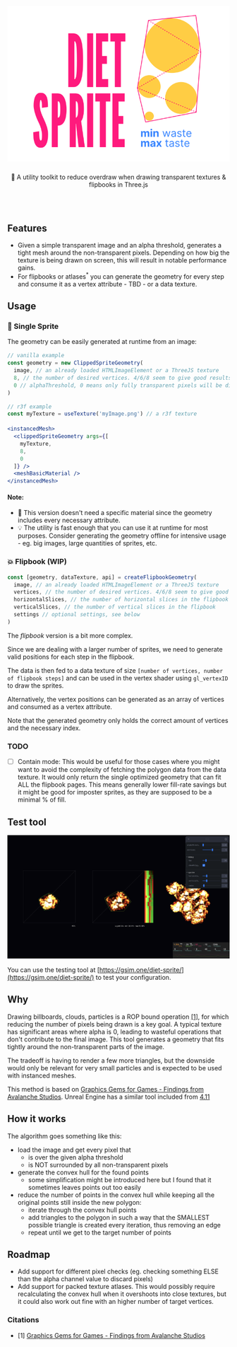 <h1 align="center">
  <img src="https://github.com/gsimone/diet-sprite/blob/main/_images_/logo.svg?raw=true&a=abc" />
</h1>
<p align="center">🧋 A utility toolkit to reduce overdraw when drawing transparent textures & flipbooks in Three.js</p>

<br />
<br />


## Features

- Given a simple transparent image and an alpha threshold, generates a tight mesh around the non-transparent pixels. Depending on how big the texture is being drawn on screen, this will result in notable performance gains.
- For flipbooks or atlases<sup>*</sup> you can generate the geometry for every step and consume it as a vertex attribute - TBD - or a data texture.

## Usage

### 🥤 Single Sprite

The geometry can be easily generated at runtime from an image:

```jsx
// vanilla example
const geometry = new ClippedSpriteGeometry(
  image, // an already loaded HTMLImageElement or a ThreeJS texture
  8, // the number of desired vertices. 4/6/8 seem to give good results most of the time.
  0 // alphaThreshold, 0 means only fully transparent pixels will be discarded
)
```

```jsx
// r3f example
const myTexture = useTexture('myImage.png') // a r3f texture

<instancedMesh>
  <clippedSpriteGeometry args={[
    myTexture,
    8,
    0
  ]} />
  <meshBasicMaterial />
</instancedMesh>
```

#### Note:
- 📐 This version doesn't need a specific material since the geometry includes every necessary attribute.
- 💡 The utility is fast enough that you can use it at runtime for most purposes. Consider generating the geometry offline for intensive usage - eg. big images, large quantities of sprites, etc.

### 💥 Flipbook (WIP)

```js
const [geometry, dataTexture, api] = createFlipbookGeometry(
  image, // an already loaded HTMLImageElement or a ThreeJS texture
  vertices, // the number of desired vertices. 4/6/8 seem to give good results most of the time.
  horizontalSlices, // the number of horizontal slices in the flipbook
  verticalSlices, // the number of vertical slices in the flipbook
  settings // optional settings, see below
)
```

The *flipbook* version is a bit more complex. 

Since we are dealing with a larger number of sprites, we need to generate valid positions for each step in the flipbook. 

The data is then fed to a data texture of size `[number of vertices, number of flipbook steps]` and can be used in the vertex shader using `gl_vertexID` to draw the sprites.

Alternatively, the vertex positions can be generated as an array of vertices and consumed as a vertex attribute.

Note that the generated geometry only holds the correct amount of vertices and the necessary index.

### TODO

- [ ] Contain mode: This would be useful for those cases where you might want to avoid the complexity of fetching the polygon data from the data texture. It would only return the single optimized geometry that can fit ALL the flipbook pages. This means generally lower fill-rate savings but it might be good for imposter sprites, as they are supposed to be a minimal % of fill.


## Test tool

<p align="center">
  <img src="https://github.com/gsimone/diet-sprite/blob/main/_images_/tool.png?raw=true&t=123" />
</p>

You can use the testing tool at [https://gsim.one/diet-sprite/](https://gsim.one/diet-sprite/) to test your configuration. 

## Why

Drawing billboards, clouds, particles is a ROP bound operation [[1]](#1), for which reducing the number of pixels being drawn is a key goal.
A typical texture has significant areas where alpha is 0, leading to wasteful operations that don't contribute to the final image.
This tool generates a geometry that fits tightly around the non-transparent parts of the image.

The tradeoff is having to render a few more triangles, but the downside would only be relevant for very small particles and is expected to be used with instanced meshes.

This method is based on [Graphics Gems for Games - Findings from Avalanche Studios](https://www.humus.name/Articles/Persson_GraphicsGemsForGames.pdf).
Unreal Engine has a similar tool included from [4.11](https://docs.unrealengine.com/4.27/en-US/WhatsNew/Builds/ReleaseNotes/2016/4_11/)


## How it works

The algorithm goes something like this:
- load the image and get every pixel that
  - is over the given alpha threshold
  - is NOT surrounded by all non-transparent pixels
- generate the convex hull for the found points 
  - some simplification might be introduced here but I found that it sometimes leaves points out too easily
- reduce the number of points in the convex hull while keeping all the original points still inside the new polygon:
  - iterate through the convex hull points 
  - add triangles to the polygon in such a way that the SMALLEST possible triangle is created every iteration, thus removing an edge
  - repeat until we get to the target number of points


## Roadmap

- Add support for different pixel checks  (eg. checking something ELSE than the alpha channel value to discard pixels)
- Add support for packed texture atlases. This would possibly require recalculating the convex hull when it overshoots into close textures, but it could also work out fine with an higher number of target vertices.

### Citations

- <a id="1">[1]</a> [Graphics Gems for Games - Findings from Avalanche Studios](https://www.humus.name/Articles/Persson_GraphicsGemsForGames.pdf)